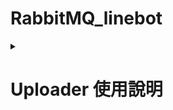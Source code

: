 # RabbitMQ_linebot

<details><summary>
  
  # Uploader 使用說明</summary>



這是上傳規則並檢視 Redis 規則資料的工具。以下是如何使用此工具的詳細步驟。

---

## 步驟 1: 填寫規則名稱

- 在「**Rule Key Name**」欄位中，輸入您要上傳的相對應規則名稱（例如：`  content_` 、`keyword_`、`regex_`）。
  
  
---


</details>

